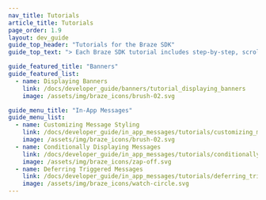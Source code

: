 ```yaml
---
nav_title: Tutorials
article_title: Tutorials
page_order: 1.9
layout: dev_guide
guide_top_header: "Tutorials for the Braze SDK"
guide_top_text: "> Each Braze SDK tutorial includes step-by-step, scrollable code to help implement new features in your app. Choose a tutorial below to get started!"

guide_featured_title: "Banners"
guide_featured_list:
  - name: Displaying Banners
    link: /docs/developer_guide/banners/tutorial_displaying_banners
    image: /assets/img/braze_icons/brush-02.svg

guide_menu_title: "In-App Messages"
guide_menu_list:
  - name: Customizing Message Styling
    link: /docs/developer_guide/in_app_messages/tutorials/customizing_message_styling
    image: /assets/img/braze_icons/brush-02.svg
  - name: Conditionally Displaying Messages
    link: /docs/developer_guide/in_app_messages/tutorials/conditionally_displaying_messages
    image: /assets/img/braze_icons/zap-off.svg
  - name: Deferring Triggered Messages
    link: /docs/developer_guide/in_app_messages/tutorials/deferring_triggered_messages
    image: /assets/img/braze_icons/watch-circle.svg
---
```


<br>
